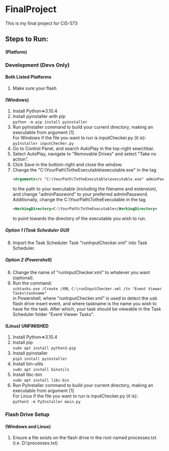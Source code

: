 # FinalProject
This is my final project for CIS-573

## Steps to Run:
#### (Platform)

### Development (Devs Only)
#### Both Listed Platforms
1. Make sure your flash
#### (Windows)
1. Install Python=>3.10.4
2. Install pyinstaller with pip  
    `python -m pip install pyinstaller`  
3. Run pyInstaller command to build your current directory, making an executable from argument [1]  
    For Windows if the file you want to run is inputChecker.py (it is):  
    `pyInstaller inputChecker.py`
4. Go to Control Panel, and search AutoPlay in the top-right searchbar.
5. Select AutoPlay, navigate to "Removable Drives" and select "Take no action".
6. Click Save in the bottom-right and close the window.
7. Change the "C:\YourPath\TotheExecutable\executable.exe" in the tag
    ```xml
    <Arguments>/c "C:\YourPath\TotheExecutable\executable.exe" adminPassword</Arguments>
    ```
    to the path to your executable (including the filename and extension), and change "adminPassword" to your preferred adminPassword.
    Additionally, change the C:\YourPath\TotheExecutable in the tag
    ```xml
    <WorkingDirectory>C:\YourPath\TotheExecutable</WorkingDirectory>
    ```
    to point towards the directory of the executable you wish to run.
##### Option 1 (Task Scheduler GUI)
8. Import the Task Scheduler Task "runInputChecker.xml" into Task Scheduler.
##### Option 2 (Powershell)
8. Change the name of "runInputChecker.xml" to whatever you want (optional).
9. Run the command:  
    `schtasks.exe /Create /XML C:\runInputChecker.xml /tn "Event Viewer Tasks\taskname"`  
    in Powershell, where "runInputChecker.xml" is used to detect the usb flash drive insert event, and where taskname is the name you wish to have for the task. After which, your task should be viewable in the Task Scheduler folder "Event Viewer Tasks".

#### (Linux) UNFINISHED
1. Install Python=>3.10.4
2. Install pip  
    `sudo apt install python3-pip`
3. Install pyinstaller  
    `pip3 install pyinstaller`
4. Install bin-utils  
    `sudo apt install binutils`
5. Install libc-bin  
    `sudo apt install libc-bin`
6. Run PyInstaller command to build your current directory, making an executable from argument [1]   
    For Linux if the file you want to run is inputChecker.py (it is):  
    `python3 -m PyInstaller main.py`  

### Flash Drive Setup
#### (Windows and Linux)
1. Ensure a file exists on the flash drive in the root named processes.txt (i.e. D:\\processes.txt)